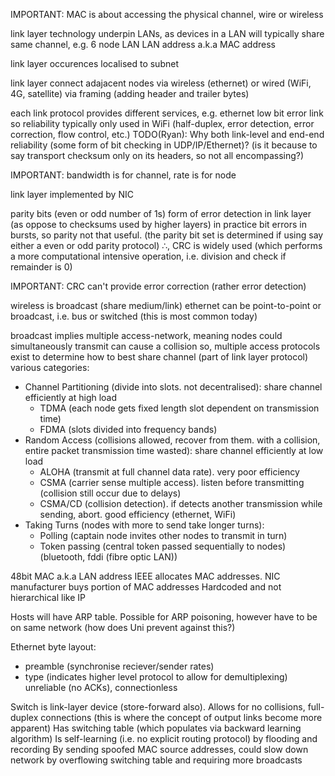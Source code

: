 <!-- SPDX-License-Identifier: zlib-acknowledgement -->

IMPORTANT: MAC is about accessing the physical channel, wire or wireless

link layer technology underpin LANs, as devices in a LAN will typically share same channel, e.g. 6 node LAN
LAN address a.k.a MAC address

link layer occurences localised to subnet

link layer connect adajacent nodes via wireless (ethernet) or wired (WiFi, 4G, satellite) via framing (adding header and trailer bytes)

each link protocol provides different services, e.g. ethernet low bit error link so reliability typically only used in WiFi
(half-duplex, error detection, error correction, flow control, etc.)
TODO(Ryan): Why both link-level and end-end reliability (some form of bit checking in UDP/IP/Ethernet)?
(is it because to say transport checksum only on its headers, so not all encompassing?)

IMPORTANT: bandwidth is for channel, rate is for node

link layer implemented by NIC

parity bits (even or odd number of 1s) form of error detection in link layer (as oppose to checksums used by higher layers)
in practice bit errors in bursts, so parity not that useful.
(the parity bit set is determined if using say either a even or odd parity protocol)
∴, CRC is widely used (which performs a more computational intensive operation, i.e. division and check if remainder is 0)

IMPORTANT: CRC can't provide error correction (rather error detection)

wireless is broadcast (share medium/link)
ethernet can be point-to-point or broadcast, i.e. bus or switched (this is most common today)

broadcast implies multiple access-network, meaning nodes could simultaneously transmit can cause a collision
so, multiple access protocols exist to determine how to best share channel (part of link layer protocol)
various categories:
* Channel Partitioning (divide into slots. not decentralised):
share channel efficiently at high load
  - TDMA (each node gets fixed length slot dependent on transmission time)
  - FDMA (slots divided into frequency bands)
* Random Access (collisions allowed, recover from them. with a collision, entire packet transmission time wasted): 
share channel efficiently at low load
  - ALOHA (transmit at full channel data rate). very poor efficiency
  - CSMA (carrier sense multiple access). listen before transmitting (collision still occur due to delays)
  - CSMA/CD (collision detection). if detects another transmission while sending, abort. good efficiency
  (ethernet, WiFi)
* Taking Turns (nodes with more to send take longer turns):
  - Polling (captain node invites other nodes to transmit in turn) 
  - Token passing (central token passed sequentially to nodes)
  (bluetooth, fddi (fibre optic LAN))

48bit MAC a.k.a LAN address
IEEE allocates MAC addresses. NIC manufacturer buys portion of MAC addresses
Hardcoded and not hierarchical like IP

Hosts will have ARP table. Possible for ARP poisoning, however have to be on same network (how does Uni prevent against this?)

Ethernet byte layout:
  * preamble (synchronise reciever/sender rates)
  * type (indicates higher level protocol to allow for demultiplexing)
unreliable (no ACKs), connectionless

Switch is link-layer device (store-forward also). 
Allows for no collisions, full-duplex connections (this is where the concept of output links become more apparent)
Has switching table (which populates via backward learning algorithm)
Is self-learning (i.e. no explicit routing protocol) by flooding and recording
By sending spoofed MAC source addresses, could slow down network by overflowing switching table and requiring more broadcasts
